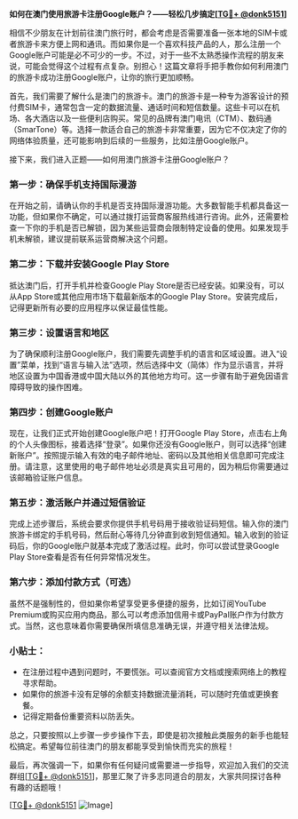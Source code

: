 **如何在澳门使用旅游卡注册Google账户？——轻松几步搞定[[TG💪+ @donk5151](https://t.me/s/donk5151)]**

相信不少朋友在计划前往澳门旅行时，都会考虑是否需要准备一张本地的SIM卡或者旅游卡来方便上网和通讯。而如果你是一个喜欢科技产品的人，那么注册一个Google账户可能是必不可少的一步。不过，对于一些不太熟悉操作流程的朋友来说，可能会觉得这个过程有点复杂。别担心！这篇文章将手把手教你如何利用澳门的旅游卡成功注册Google账户，让你的旅行更加顺畅。

首先，我们需要了解什么是澳门的旅游卡。澳门的旅游卡是一种专为游客设计的预付费SIM卡，通常包含一定的数据流量、通话时间和短信数量。这些卡可以在机场、各大酒店以及一些便利店购买。常见的品牌有澳门电讯（CTM）、数码通（SmarTone）等。选择一款适合自己的旅游卡非常重要，因为它不仅决定了你的网络体验质量，还可能影响到后续的一些服务，比如注册Google账户。

接下来，我们进入正题——如何用澳门旅游卡注册Google账户？

### 第一步：确保手机支持国际漫游

在开始之前，请确认你的手机是否支持国际漫游功能。大多数智能手机都具备这一功能，但如果你不确定，可以通过拨打运营商客服热线进行咨询。此外，还需要检查一下你的手机是否已解锁，因为某些运营商会限制特定设备的使用。如果发现手机未解锁，建议提前联系运营商解决这个问题。

### 第二步：下载并安装Google Play Store

抵达澳门后，打开手机并检查Google Play Store是否已经安装。如果没有，可以从App Store或其他应用市场下载最新版本的Google Play Store。安装完成后，记得更新所有必要的应用程序以保证最佳性能。

### 第三步：设置语言和地区

为了确保顺利注册Google账户，我们需要先调整手机的语言和区域设置。进入“设置”菜单，找到“语言与输入法”选项，然后选择中文（简体）作为显示语言，并将地区设置为中国香港或中国大陆以外的其他地方均可。这一步骤有助于避免因语言障碍导致的操作困难。

### 第四步：创建Google账户

现在，让我们正式开始创建Google账户吧！打开Google Play Store，点击右上角的个人头像图标，接着选择“登录”。如果你还没有Google账户，则可以选择“创建新账户”。按照提示输入有效的电子邮件地址、密码以及其他相关信息即可完成注册。请注意，这里使用的电子邮件地址必须是真实且可用的，因为稍后你需要通过该邮箱验证账户信息。

### 第五步：激活账户并通过短信验证

完成上述步骤后，系统会要求你提供手机号码用于接收验证码短信。输入你的澳门旅游卡绑定的手机号码，然后耐心等待几分钟直到收到短信通知。输入收到的验证码后，你的Google账户就基本完成了激活过程。此时，你可以尝试登录Google Play Store查看是否有任何异常情况发生。

### 第六步：添加付款方式（可选）

虽然不是强制性的，但如果你希望享受更多便捷的服务，比如订阅YouTube Premium或购买应用内商品，那么可以考虑添加信用卡或PayPal账户作为付款方式。当然，这也意味着你需要确保所填信息准确无误，并遵守相关法律法规。

### 小贴士：

- 在注册过程中遇到问题时，不要慌张。可以查阅官方文档或搜索网络上的教程寻求帮助。
- 如果你的旅游卡没有足够的余额支持数据流量消耗，可以随时充值或更换套餐。
- 记得定期备份重要资料以防丢失。

总之，只要按照以上步骤一步步操作下去，即使是初次接触此类服务的新手也能轻松搞定。希望每位前往澳门的朋友都能享受到愉快而充实的旅程！

最后，再次强调一下，如果你有任何疑问或需要进一步指导，欢迎加入我们的交流群组[[TG💪+ @donk5151](https://t.me/s/donk5151)]，那里汇聚了许多志同道合的朋友，大家共同探讨各种有趣的话题哦！

[[TG💪+ @donk5151](https://t.me/s/donk5151) ![Image](https://i.postimg.cc/rwNCRYN7/Snipaste-2025-04-30-17-27-05.png)]